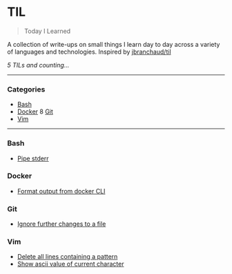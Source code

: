 # TIL

> Today I Learned

A collection of write-ups on small things I learn day to day across a variety of
languages and technologies. Inspired by [jbranchaud/til](https://github.com/jbranchaud/til)

_5 TILs and counting..._

---

### Categories

* [Bash](#bash)
* [Docker](#docker)
8 [Git](#git)
* [Vim](#vim)

---

### Bash
- [Pipe stderr](bash/pipe-stderr.md)

### Docker
- [Format output from docker CLI](docker/format-output-from-docker-cli.md)

### Git
- [Ignore further changes to a file](git/ignore-further-changes-to-a-file.md)

### Vim
- [Delete all lines containing a pattern](vim/delete-all-lines-containing-a-pattern.md)
- [Show ascii value of current character](vim/show-ascii-value-of-current-character.md)

